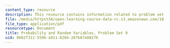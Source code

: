 ```yaml
---
content_type: resource
description: This resource contains information related to problem set 9.
file: /media/https%3A/open-learning-course-data-rc.s3.amazonaws.com/18-440-probability-and-random-variables-spring-2014/0662f3125596a911820426fb87a88276_MIT18_440S14_ProblemSet9.pdf
file_type: application/pdf
resourcetype: Document
title: Probability and Random Variables, Problem Set 9
uid: 0662f312-5596-a911-8204-26fb87a88276
---
```

